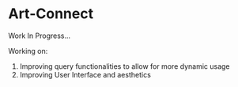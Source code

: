 # Art-Connect

Work In Progress...

Working on:
1. Improving query functionalities to allow for more dynamic usage
2. Improving User Interface and aesthetics

